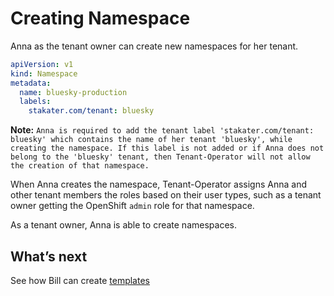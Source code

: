 # Creating Namespace

Anna as the tenant owner can create new namespaces for her tenant.

```yaml
apiVersion: v1
kind: Namespace
metadata:
  name: bluesky-production
  labels:
    stakater.com/tenant: bluesky
```

**Note:**
`Anna is required to add the tenant label 'stakater.com/tenant: bluesky' which contains the name of her tenant 'bluesky', while creating the namespace. If this label is not added or if Anna does not belong to the 'bluesky' tenant, then Tenant-Operator will not allow the creation of that namespace.`

When Anna creates the namespace, Tenant-Operator assigns Anna and other tenant members the roles based on their user types, such as a tenant owner getting the OpenShift `admin` role for that namespace.

As a tenant owner, Anna is able to create namespaces.

## What’s next

See how Bill can create [templates](./template.html)
